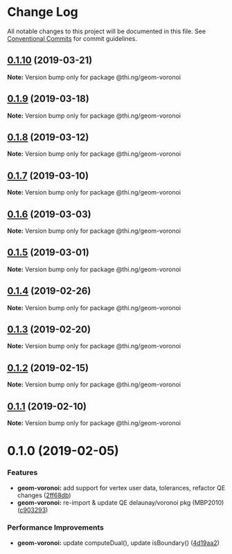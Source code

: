 # Change Log

All notable changes to this project will be documented in this file.
See [Conventional Commits](https://conventionalcommits.org) for commit guidelines.

## [0.1.10](https://github.com/thi-ng/umbrella/compare/@thi.ng/geom-voronoi@0.1.9...@thi.ng/geom-voronoi@0.1.10) (2019-03-21)

**Note:** Version bump only for package @thi.ng/geom-voronoi





## [0.1.9](https://github.com/thi-ng/umbrella/compare/@thi.ng/geom-voronoi@0.1.8...@thi.ng/geom-voronoi@0.1.9) (2019-03-18)

**Note:** Version bump only for package @thi.ng/geom-voronoi





## [0.1.8](https://github.com/thi-ng/umbrella/compare/@thi.ng/geom-voronoi@0.1.7...@thi.ng/geom-voronoi@0.1.8) (2019-03-12)

**Note:** Version bump only for package @thi.ng/geom-voronoi





## [0.1.7](https://github.com/thi-ng/umbrella/compare/@thi.ng/geom-voronoi@0.1.6...@thi.ng/geom-voronoi@0.1.7) (2019-03-10)

**Note:** Version bump only for package @thi.ng/geom-voronoi





## [0.1.6](https://github.com/thi-ng/umbrella/compare/@thi.ng/geom-voronoi@0.1.5...@thi.ng/geom-voronoi@0.1.6) (2019-03-03)

**Note:** Version bump only for package @thi.ng/geom-voronoi





## [0.1.5](https://github.com/thi-ng/umbrella/compare/@thi.ng/geom-voronoi@0.1.4...@thi.ng/geom-voronoi@0.1.5) (2019-03-01)

**Note:** Version bump only for package @thi.ng/geom-voronoi





## [0.1.4](https://github.com/thi-ng/umbrella/compare/@thi.ng/geom-voronoi@0.1.3...@thi.ng/geom-voronoi@0.1.4) (2019-02-26)

**Note:** Version bump only for package @thi.ng/geom-voronoi





## [0.1.3](https://github.com/thi-ng/umbrella/compare/@thi.ng/geom-voronoi@0.1.2...@thi.ng/geom-voronoi@0.1.3) (2019-02-20)

**Note:** Version bump only for package @thi.ng/geom-voronoi





## [0.1.2](https://github.com/thi-ng/umbrella/compare/@thi.ng/geom-voronoi@0.1.1...@thi.ng/geom-voronoi@0.1.2) (2019-02-15)

**Note:** Version bump only for package @thi.ng/geom-voronoi





## [0.1.1](https://github.com/thi-ng/umbrella/compare/@thi.ng/geom-voronoi@0.1.0...@thi.ng/geom-voronoi@0.1.1) (2019-02-10)

**Note:** Version bump only for package @thi.ng/geom-voronoi





# 0.1.0 (2019-02-05)


### Features

* **geom-voronoi:** add support for vertex user data, tolerances, refactor QE changes ([2ff68db](https://github.com/thi-ng/umbrella/commit/2ff68db))
* **geom-voronoi:** re-import & update QE delaunay/voronoi pkg (MBP2010) ([c903293](https://github.com/thi-ng/umbrella/commit/c903293))


### Performance Improvements

* **geom-voronoi:** update computeDual(), update isBoundary() ([4d19aa2](https://github.com/thi-ng/umbrella/commit/4d19aa2))
